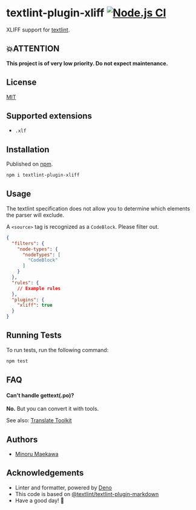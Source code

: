 # textlint-plugin-xliff [![Node.js CI](https://github.com/err931/textlint-plugin-xliff/actions/workflows/build-test.yml/badge.svg)](https://github.com/err931/textlint-plugin-xliff/actions/workflows/build-test.yml)

XLIFF support for [textlint](https://github.com/textlint/textlint "textlint").

## 💥ATTENTION

**This project is of very low priority. Do not expect maintenance.**

## License

[MIT](https://choosealicense.com/licenses/mit/)

## Supported extensions

- `.xlf`

## Installation

Published on [npm](https://www.npmjs.com/package/textlint-plugin-xliff).

```bash
npm i textlint-plugin-xliff
```

## Usage

The textlint specification does not allow you to determine which elements the parser will exclude.

A `<source>` tag is recognized as a `CodeBlock`. Please filter out.

```json
{
  "filters": {
    "node-types": {
      "nodeTypes": [
        "CodeBlock"
      ]
    }
  },
  "rules": {
    // Example rules
  },
  "plugins": {
    "xliff": true
  }
}
```

## Running Tests

To run tests, run the following command:

```bash
npm test
```

## FAQ

#### Can't handle gettext(.po)?

**No.** But you can convert it with tools.

See also: [Translate Toolkit](https://toolkit.translatehouse.org/)

## Authors

- [Minoru Maekawa](https://github.com/err931)

## Acknowledgements

- Linter and formatter, powered by [Deno](https://deno.land/)
- This code is based on [@textlint/textlint-plugin-markdown](https://github.com/textlint/textlint/tree/master/packages/@textlint/textlint-plugin-markdown)
- Have a good day! 🥂
